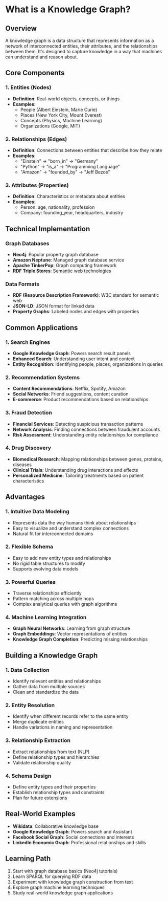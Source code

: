 # What is a Knowledge Graph?

## Overview
A knowledge graph is a data structure that represents information as a network of interconnected entities, their attributes, and the relationships between them. It's designed to capture knowledge in a way that machines can understand and reason about.

## Core Components

### 1. Entities (Nodes)
- **Definition**: Real-world objects, concepts, or things
- **Examples**: 
  - People (Albert Einstein, Marie Curie)
  - Places (New York City, Mount Everest)
  - Concepts (Physics, Machine Learning)
  - Organizations (Google, MIT)

### 2. Relationships (Edges)
- **Definition**: Connections between entities that describe how they relate
- **Examples**:
  - "Einstein" → "born_in" → "Germany"
  - "Python" → "is_a" → "Programming Language"
  - "Amazon" → "founded_by" → "Jeff Bezos"

### 3. Attributes (Properties)
- **Definition**: Characteristics or metadata about entities
- **Examples**:
  - Person: age, nationality, profession
  - Company: founding_year, headquarters, industry

## Technical Implementation

### Graph Databases
- **Neo4j**: Popular property graph database
- **Amazon Neptune**: Managed graph database service
- **Apache TinkerPop**: Graph computing framework
- **RDF Triple Stores**: Semantic web technologies

### Data Formats
- **RDF (Resource Description Framework)**: W3C standard for semantic web
- **JSON-LD**: JSON format for linked data
- **Property Graphs**: Labeled nodes and edges with properties

## Common Applications

### 1. Search Engines
- **Google Knowledge Graph**: Powers search result panels
- **Enhanced Search**: Understanding user intent and context
- **Entity Recognition**: Identifying people, places, organizations in queries

### 2. Recommendation Systems
- **Content Recommendations**: Netflix, Spotify, Amazon
- **Social Networks**: Friend suggestions, content curation
- **E-commerce**: Product recommendations based on relationships

### 3. Fraud Detection
- **Financial Services**: Detecting suspicious transaction patterns
- **Network Analysis**: Finding connections between fraudulent accounts
- **Risk Assessment**: Understanding entity relationships for compliance

### 4. Drug Discovery
- **Biomedical Research**: Mapping relationships between genes, proteins, diseases
- **Clinical Trials**: Understanding drug interactions and effects
- **Personalized Medicine**: Tailoring treatments based on patient characteristics

## Advantages

### 1. Intuitive Data Modeling
- Represents data the way humans think about relationships
- Easy to visualize and understand complex connections
- Natural fit for interconnected domains

### 2. Flexible Schema
- Easy to add new entity types and relationships
- No rigid table structures to modify
- Supports evolving data models

### 3. Powerful Queries
- Traverse relationships efficiently
- Pattern matching across multiple hops
- Complex analytical queries with graph algorithms

### 4. Machine Learning Integration
- **Graph Neural Networks**: Learning from graph structure
- **Graph Embeddings**: Vector representations of entities
- **Knowledge Graph Completion**: Predicting missing relationships

## Building a Knowledge Graph

### 1. Data Collection
- Identify relevant entities and relationships
- Gather data from multiple sources
- Clean and standardize the data

### 2. Entity Resolution
- Identify when different records refer to the same entity
- Merge duplicate entities
- Handle variations in naming and representation

### 3. Relationship Extraction
- Extract relationships from text (NLP)
- Define relationship types and hierarchies
- Validate relationship quality

### 4. Schema Design
- Define entity types and their properties
- Establish relationship types and constraints
- Plan for future extensions

## Real-World Examples
- **Wikidata**: Collaborative knowledge base
- **Google Knowledge Graph**: Powers search and Assistant
- **Facebook Social Graph**: Social connections and interests
- **LinkedIn Economic Graph**: Professional relationships and skills

## Learning Path
1. Start with graph database basics (Neo4j tutorials)
2. Learn SPARQL for querying RDF data
3. Experiment with knowledge graph construction from text
4. Explore graph machine learning techniques
5. Study real-world knowledge graph applications